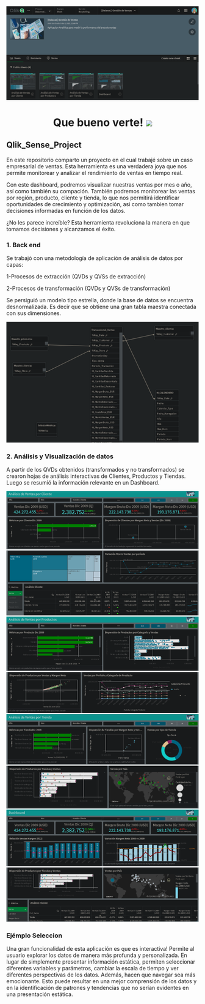 <div id="header" align="center">
  <img src="https://github.com/Dlavec/Qlik_Sense_Project/blob/main/Images/Gestion_de_ventas.PNG"/>
  <h1 align="center">Que bueno verte!
  <img src="https://media.giphy.com/media/hvRJCLFzcasrR4ia7z/giphy.gif" width="30px"/>
  </h1>
</div>

## Qlik_Sense_Project
En este repositorio comparto un proyecto en el cual trabajé sobre un caso empresarial de ventas. Esta herramienta es una verdadera joya que nos permite monitorear y analizar el rendimiento de ventas en tiempo real. 

Con este dashboard, podremos visualizar nuestras ventas por mes o año, así como también su compación. También podremos monitorear las ventas por región, producto, cliente y tienda, lo que nos permitirá identificar oportunidades de crecimiento y optimización, asi como tambien tomar decisiones informadas en función de los datos.

¿No les parece increíble? Esta herramienta revoluciona la manera en que tomamos decisiones y alcanzamos el éxito.

### 1. Back end

Se trabajó con una metodología de aplicación de análisis de datos por capas:

1-Procesos de extracción (QVDs y QVSs de extracción)

2-Procesos de transformación (QVDs y QVSs de transformación)

Se persiguió un modelo tipo estrella, donde la base de datos se encuentra desnormalizada.
Es decir que se obtiene una gran tabla maestra conectada con sus dimensiones.

<div id="header" align="center">
  <img src="https://github.com/Dlavec/Qlik_Sense_Project/blob/main/Images/Modelo_estrella.PNG"   width="800px"/>
  </div>

### 2. Análisis y Visualización de datos

A partir de los QVDs obtenidos (transformados y no transformados) se crearon hojas de análisis interactivas de Clientes, Productos y Tiendas.
Luego se resumió la información relevante en un Dashboard.

<div id="header" align="center">
  
  <img src="https://github.com/Dlavec/Qlik_Sense_Project/blob/main/Images/Clientes_1.PNG"/>
  
  <img src="https://github.com/Dlavec/Qlik_Sense_Project/blob/main/Images/Clientes_2.PNG"/>
  
  <img src="https://github.com/Dlavec/Qlik_Sense_Project/blob/main/Images/Productos_1.PNG"/>
  
  <img src="https://github.com/Dlavec/Qlik_Sense_Project/blob/main/Images/Productos_2.PNG"/>
  
  <img src="https://github.com/Dlavec/Qlik_Sense_Project/blob/main/Images/Tiendas_1.PNG"/>
  
  <img src="https://github.com/Dlavec/Qlik_Sense_Project/blob/main/Images/Tiendas_2.PNG"/>
  
  <img src="https://github.com/Dlavec/Qlik_Sense_Project/blob/main/Images/Dashboard_1.PNG"/>
  
  <img src="https://github.com/Dlavec/Qlik_Sense_Project/blob/main/Images/Dashboard_2.PNG"/>
  
  </div>

### Ejémplo Seleccion 
Una gran funcionalidad de esta aplicación es que es interactiva! Permite al usuario explorar los datos de manera más profunda y personalizada. En lugar de simplemente presentar información estática, permiten seleccionar diferentes variables y parámetros, cambiar la escala de tiempo y ver diferentes perspectivas de los datos. Además, hacen que navegar sea más emocionante. Esto puede resultar en una mejor comprensión de los datos y en la identificación de patrones y tendencias que no serían evidentes en una presentación estática.

<div id="header" align="center">
  <img src=""/>
  </div>
